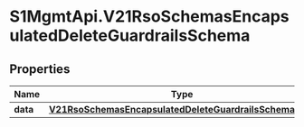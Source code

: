 # S1MgmtApi.V21RsoSchemasEncapsulatedDeleteGuardrailsSchema

## Properties
Name | Type | Description | Notes
------------ | ------------- | ------------- | -------------
**data** | [**V21RsoSchemasEncapsulatedDeleteGuardrailsSchemaData**](V21RsoSchemasEncapsulatedDeleteGuardrailsSchemaData.md) |  | 


